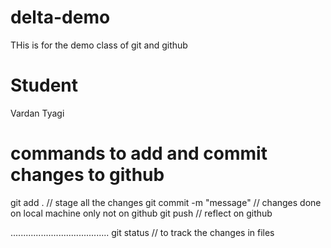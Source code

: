 # delta-demo
THis is for the demo class of git and github

# Student
Vardan Tyagi

# commands to add and commit changes to github

git add . // stage all the changes
git commit -m "message" // changes done on local machine only not on github
git push // reflect on github

.......................................
git status // to track the changes in files